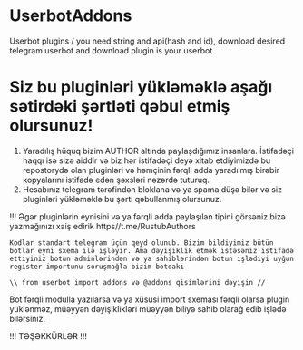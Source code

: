 # UserbotAddons
Userbot plugins / you need string and api(hash and id), download desired telegram userbot and download plugin is your userbot




# Siz bu pluginləri yükləməklə aşağı sətirdəki şərtləti qəbul etmiş olursunuz!

1. Yaradılış hüquq bizim AUTHOR altında paylaşdığımız insanlara. İstifadəçi haqqı isə sizə aiddir və biz hər istifadəçi deyə xitab etdiyimizdə bu repostorydə olan pluginləri və həmçinin fərqli adda yaradılmış birəbir kopyalarını istifadə edən şəxsləri nəzərdə tuturuq.
3. Hesabınız telegram tərəfindən bloklana və ya spama düşə bilər və siz pluginləri yükləməklə bu şərti qəbullanmış olursunuz.

!!! Əgər pluginlərin eynisini və ya fərqli adda paylaşılan tipini görsəniz bizə yazmağınızı xaiş edirik  https//t.me/RustubAuthors




```
Kodlar standart telegram üçün qeyd olunub. Bizim bildiyimiz bütün botlar eyni sxema ilə işləyir. Ama dəyişiklik etmək istəsəniz istifadə ettiyiniz botun adminlərindən və ya sahiblərindən botun işlədiyi uyğun register importunu soruşmağla bizim botdakı

\\ from userbot import addons və @addons qisimlərini dəyişin //
```

Bot fərqli modulla yazılarsa və ya xüsusi import sxeması fərqli olarsa plugin yüklənməz, müəyyən dəyişiklikləri müəyyən biliyə sahib olarağ edib işlədə bilərsiniz.



!!! TƏŞƏKKÜRLƏR !!!
